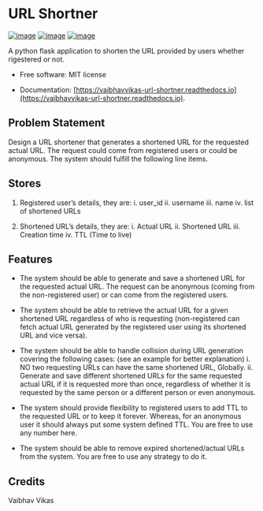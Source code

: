# URL Shortner

[![image](https://img.shields.io/pypi/v/url_shortner.svg)](https://pypi.python.org/pypi/url_shortner)
[![image](https://readthedocs.org/projects/vaibhavvikas-url-shortner/badge/?version=latest)](https://vaibhavvikas-url-shortner.readthedocs.io/en/latest/?version=latest)
[![image](https://pyup.io/repos/github/vaibhavvikas/url_shortner/shield.svg)](https://pyup.io/repos/github/vaibhavvikas/url_shortner/)


A python flask application to shorten the URL provided by users whether rigestered or not.


* Free software: MIT license

* Documentation: [https://vaibhavvikas-url-shortner.readthedocs.io](https://vaibhavvikas-url-shortner.readthedocs.io).

## Problem Statement

Design a URL shortener that generates a shortened URL for the requested actual URL.
The request could come from registered users or could be anonymous.
The system should fulfill the following line items.

## Stores

1. Registered user’s details, they are:
        i. user_id
        ii. username
        iii. name
        iv. list of shortened URLs

2. Shortened URL’s details, they are:
        i. Actual URL
        ii. Shortened URL
        iii. Creation time
        iv. TTL (Time to live)

## Features

* The system should be able to generate and save a shortened URL for the requested actual URL. The request can be anonymous (coming from the non-registered user) or can come from the registered users.

* The system should be able to retrieve the actual URL for a given shortened URL regardless of who is requesting (non-registered can fetch actual URL generated by the registered user using its shortened URL and vice versa).

* The system should be able to handle collision during URL generation covering the following cases: (see an example for better explanation)
        i. NO two requesting URLs can have the same shortened URL, Globally.
        ii. Generate and save different shortened URLs for the same requested actual URL if it is requested more than once, regardless of whether it is requested by the same person or a different person or even anonymous.

* The system should provide flexibility to registered users to add TTL to the requested URL or to keep it forever. Whereas, for an anonymous user it should always put some system defined TTL. You are free to use any number here.

* The system should be able to remove expired shortened/actual URLs from the system. You are free to use any strategy to do it.

## Credits
Vaibhav Vikas 
